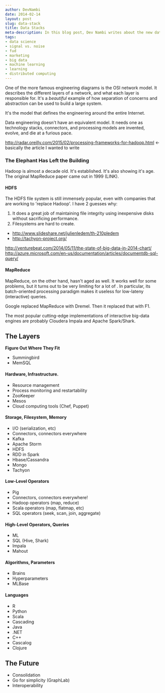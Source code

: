 ```yaml
---
author: DevNambi
date: 2014-02-14
layout: post
slug: data-stack
title: Data Stacks
meta-description: In this blog post, Dev Nambi writes about the new data stacks.
tags:
- data science
- signal vs. noise
- fud
- marketing
- big data
- machine learning
- learning
- distributed computing
---
```


One of the more famous engineering diagrams is the OSI network model. It describes the different layers of a network, and what each layer is responsible for. It's a *beautiful* example of how separation of concerns and abstraction can be used to build a large system.

It's the model that defines the engineering around the entire Internet. 

Data engineering doesn't have an equivalent model. It needs one as technology stacks, connectors, and processing models are invented, evolve, and die at a furious pace.


http://radar.oreilly.com/2015/02/processing-frameworks-for-hadoop.html <- basically the article I wanted to write


### The Elephant Has Left the Building

Hadoop is almost a decade old. It's established. It's also showing it's age. The original MapReduce paper came out in 1999 (LINK).

#### HDFS

The HDFS file system is still immensely popular, even with companies that are working to 'replace Hadoop'. I have 2 guesses why:

1. It does a great job of maintaining file integrity using inexpensive disks without sacrificing performance.
2. Filesystems are hard to create.

* http://www.slideshare.net/julienledem/th-210pledem
* http://tachyon-project.org/

http://venturebeat.com/2014/05/11/the-state-of-big-data-in-2014-chart/
http://azure.microsoft.com/en-us/documentation/articles/documentdb-sql-query/

#### MapReduce

MapReduce, on the other hand, hasn't aged as well. It works well for some problems, but it turns out to be very limiting for a lot of . In particular, its batch-oriented processing paradigm makes it useless for low-lateny (interactive) queries. 

Google replaced MapReduce with Dremel. Then it replaced that with F1.

The most popular cutting-edge implementations of interactive big-data engines are probably Cloudera Impala and Apache Spark/Shark. 

## The Layers

**Figure Out Where They Fit**

* Summingbird
* MemSQL

#### Hardware, Infrastructure.

* Resource management
* Process monitoring and restartability
* ZooKeeper
* Mesos
* Cloud computing tools (Chef, Puppet)


#### Storage, Filesystem, Memory

* I/O (serialization, etc)
* Connectors, connectors everywhere
* Kafka
* Apache Storm
* HDFS
* RDD in Spark
* Hbase/Cassandra
* Mongo
* Tachyon

#### Low-Level Operators

* Pig
* Connectors, connectors everywhere!
* Hadoop operators (map, reduce)
* Scala operators (map, flatmap, etc)
* SQL operators (seek, scan, join, aggregate)


#### High-Level Operators, Queries

* ML
* SQL (Hive, Shark)
* Impala
* Mahout

#### Algorithms, Parameters

* Brains
* Hyperparameters
* MLBase

#### Languages

* R
* Python
* Scala
* Cascading
* Java
* .NET
* C++
* Cascalog
* Clojure



## The Future

* Consolidation
* Go for simplicity (GraphLab)
* Interoperability

